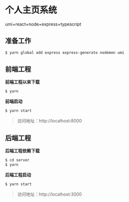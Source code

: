 # 个人主页系统
umi+react+node+express+typescript

## 准备工作
```bash
$ yarn global add express express-generato nodemon umi
```

## 前端工程

**前端工程以来下载**

```bash
$ yarn
```

**前端启动**

```bash
$ yarn start
```
> 访问地址：http://localhost:8000

## 后端工程
**后端工程依赖下载**
```bash
$ cd server
$ yarn
```

**后端工程启动**
```bash
$ yarn start
```
> 访问地址：http://localhost:3000

